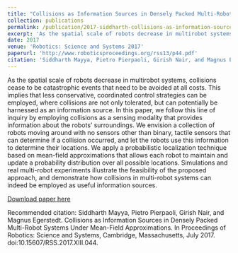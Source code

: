 ```yaml
---
title: "Collisions as Information Sources in Densely Packed Multi-Robot Systems Under Mean-Field Approximations"
collection: publications
permalink: /publication/2017-siddharth-collisions-as-information-sources-rss
excerpt: 'As the spatial scale of robots decrease in multirobot systems, collisions cease to be catastrophic events that need to be avoided at all costs. This implies that less conservative, coordinated control strategies can be employed, where collisions are not only tolerated, but can potentially be harnessed as an information source. In this paper, we follow this line of inquiry by employing collisions as a sensing modality that provides information about the robots’ surroundings. We envision a collection of robots moving around with no sensors other than binary, tactile sensors that can determine if a collision occurred, and let the robots use this information to determine their locations. We apply a probabilistic localization technique based on mean-field approximations that allows each robot to maintain and update a probability distribution over all possible locations. Simulations and real multi-robot experiments illustrate the feasibility of the proposed approach, and demonstrate how collisions in multi-robot systems can indeed be employed as useful information sources.'
date: 2017
venue: 'Robotics: Science and Systems 2017'
paperurl: 'http://www.roboticsproceedings.org/rss13/p44.pdf'
citation: 'Siddharth Mayya, Pietro Pierpaoli, Girish Nair, and Magnus Egerstedt. Collisions as Information Sources in Densely Packed Multi-Robot Systems Under Mean-Field Approximations. In Proceedings of Robotics: Science and Systems, Cambridge, Massachusetts, July 2017. doi:10.15607/RSS.2017.XIII.044.'
---
```

As the spatial scale of robots decrease in multirobot systems, collisions cease to be catastrophic events that need to be avoided at all costs. This implies that less conservative, coordinated control strategies can be employed, where collisions are not only tolerated, but can potentially be harnessed as an information source. In this paper, we follow this line of inquiry by employing collisions as a sensing modality that provides information about the robots’ surroundings. We envision a collection of robots moving around with no sensors other than binary, tactile sensors that can determine if a collision occurred, and let the robots use this information to determine their locations. We apply a probabilistic localization technique based on mean-field approximations that allows each robot to maintain and update a probability distribution over all possible locations. Simulations and real multi-robot experiments illustrate the feasibility of the proposed approach, and demonstrate how collisions in multi-robot systems can indeed be employed as useful information sources.

[Download paper here](http://www.roboticsproceedings.org/rss13/p44.pdf)

Recommended citation: Siddharth Mayya, Pietro Pierpaoli, Girish Nair, and Magnus Egerstedt. Collisions as Information Sources in Densely Packed Multi-Robot Systems Under Mean-Field Approximations. In Proceedings of Robotics: Science and Systems, Cambridge, Massachusetts, July 2017. doi:10.15607/RSS.2017.XIII.044.
